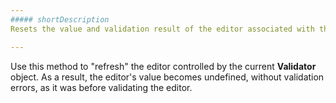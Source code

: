 ```yaml
---
##### shortDescription
Resets the value and validation result of the editor associated with the current **Validator** object.

---
```

Use this method to "refresh" the editor controlled by the current **Validator** object. As a result, the editor's value becomes undefined, without validation errors, as it was before validating the editor.